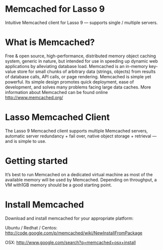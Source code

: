 Memcached for Lasso 9
=====================

Intuitive Memcached client for Lasso 9 — supports single / multiple servers.

What is Memcached?
==================

Free & open source, high-performance, distributed memory object caching system, generic in nature, but intended for use in speeding up dynamic web applications by alleviating database load.
Memcached is an in-memory key-value store for small chunks of arbitrary data (strings, objects) from results of database calls, API calls, or page rendering.
Memcached is simple yet powerful. Its simple design promotes quick deployment, ease of development, and solves many problems facing large data caches.
More information about Memcached can be found online http://www.memcached.org/

Lasso Memcached Client
======================

The Lasso 9 Memcached client supports multiple Memcached servers, automatic server redundancy + fail over, native object storage + retrieval — and is simple to use.

Getting started
===============

It’s best to run Memcached on a dedicated virtual machine as most of the available memory will be used by Memcached. Depending on throughput, a VM with1GB memory should be a good starting point.

Install Memcached
=================

Download and install memcached for your appropriate platform:

Ubuntu / Redhat / Centos:
http://code.google.com/p/memcached/wiki/NewInstallFromPackage

OSX:
http://www.google.com/search?q=memcached+osx+install
